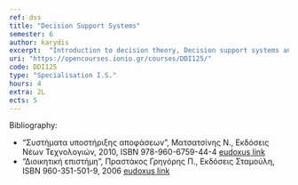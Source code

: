 ```yaml
---
ref: dss
title: "Decision Support Systems"
semester: 6
author: karydis
excerpt:  "Introduction to decision theory, Decision support systems and their role in the decision making processes of organizations, Decision support systems architecture and components, data-driven and model-driven decision support systems, Decision support systems models: decision trees, mathematical programming, sensitivity analysis, what-if analysis, goal-seeking, group decision support systems, Data mining and Data warehouses for decision support, Executive Information systems, Geographical information systems, Knowledge management systems, Expert systems, Case studies and examples."
uri: "https://opencourses.ionio.gr/courses/DDI125/"
code: DDI125
type: "Specialisation I.S."
hours: 4
extra: 2L
ects: 5
---
```



Bibliography: 
  - “Συστήματα υποστήριξης αποφάσεων”, Ματσατσίνης Ν., Εκδόσεις Νέων Τεχνολογιών, 2010, ISBN 978-960-6759-44-4 [eudoxus link](https://service.eudoxus.gr/search/#a/id:5014/0)
  - “Διοικητική επιστήμη”, Πραστάκος Γρηγόρης Π., Εκδόσεις Σταμούλη, ISBN 960-351-501-9, 2006 [eudoxus link](https://service.eudoxus.gr/search/#a/id:41955482/0)
